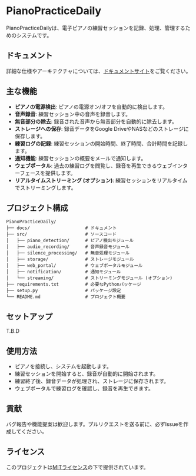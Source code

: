 # PianoPracticeDaily

PianoPracticeDailyは、電子ピアノの練習セッションを記録、処理、管理するためのシステムです。

## ドキュメント

詳細な仕様やアーキテクチャについては、[ドキュメントサイト](https://bleach31.github.io/PianoPracticeDaily/)をご覧ください。

## 主な機能

- **ピアノの電源検出**: ピアノの電源オン/オフを自動的に検出します。
- **音声録音**: 練習セッション中の音声を録音します。
- **無音部分の除去**: 録音された音声から無音部分を自動的に除去します。
- **ストレージへの保存**: 録音データをGoogle DriveやNASなどのストレージに保存します。
- **練習ログの記録**: 練習セッションの開始時間、終了時間、合計時間を記録します。
- **通知機能**: 練習セッションの概要をメールで通知します。
- **ウェブポータル**: 過去の練習ログを閲覧し、録音を再生できるウェブインターフェースを提供します。
- **リアルタイムストリーミング (オプション)**: 練習セッションをリアルタイムでストリーミングします。

## プロジェクト構成

```
PianoPracticeDaily/
├── docs/                     # ドキュメント
├── src/                      # ソースコード
│   ├── piano_detection/      # ピアノ検出モジュール
│   ├── audio_recording/      # 音声録音モジュール
│   ├── silence_processing/   # 無音処理モジュール
│   ├── storage/              # ストレージモジュール
│   ├── web_portal/           # ウェブポータルモジュール
│   ├── notification/         # 通知モジュール
│   └── streaming/            # ストリーミングモジュール (オプション)
├── requirements.txt          # 必要なPythonパッケージ
├── setup.py                  # パッケージ設定
└── README.md                 # プロジェクト概要
```

## セットアップ
T.B.D

## 使用方法

- ピアノを接続し、システムを起動します。
- 練習セッションを開始すると、録音が自動的に開始されます。
- 練習終了後、録音データが処理され、ストレージに保存されます。
- ウェブポータルで練習ログを確認し、録音を再生できます。


## 貢献

バグ報告や機能提案は歓迎します。プルリクエストを送る前に、必ずIssueを作成してください。

## ライセンス

このプロジェクトは[MITライセンス](LICENSE)の下で提供されています。



